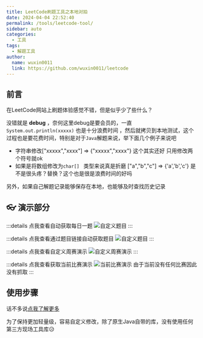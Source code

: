 ```yaml
---
title: LeetCode刷题工具之本地对拍
date: 2024-04-04 22:52:40
permalink: /tools/leetcode-tool/
sidebar: auto
categories:
  - 工具
tags:
  - 解题工具
author:
  name: wuxin0011
  link: https://github.com/wuxin0011/leetcode
---
```








## 前言

在LeetCode网站上刷题体验感觉不错，但是似乎少了些什么？

没错就是 **debug** ，奈何这里debug是要会员的，一直 `System.out.println(xxxxx)` 也是十分浪费时间 ，然后就拷贝到本地测试，这个过程也是要花费时间，特别是对于`Java`解题来说，举下面几个例子来说吧

 - 字符串修改["xxxxx","xxxx"] => {"xxxxx","xxxx"} 这个其实还好 只用修改两个符号就ok
 - 如果是将数组修改为`char[] ` 类型来说真是折磨 ["a","b","c"] => {'a','b','c'} 是不是很头疼？替换？这个也是很是浪费时间的好吗


另外，如果自己解题记录能够保存在本地，也能够及时查找历史记录



## 👓 演示部分


:::details 点我查看自动获取每日一题
![自定义题目](https://i.postimg.cc/Gt7p6vXk/auto-next.gif)
:::


:::details 点我查看通过题目链接自动获取题目
![自定义题目](https://i.postimg.cc/KYQ9Mzj1/custom-problems.gif)
:::


:::details 点我查看自定义周赛演示
![自定义周赛演示](https://i.postimg.cc/52yjVKzD/week-contest.gif)
:::

:::details 点我查看获取当前比赛演示
![当前比赛演示](https://i.postimg.cc/HxK5FJB8/currrent-contest.gif)
由于当前没有任何比赛因此没有抓取
:::



## 使用步骤


话不多说[点我了解更多](https://github.com/wuxin0011/leetcode)

为了保持更加轻量级，容易自定义修改，除了原生Java自带的库，没有使用任何第三方现场工具库😥

